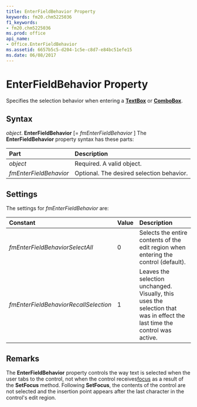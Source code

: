 ```yaml
---
title: EnterFieldBehavior Property
keywords: fm20.chm5225036
f1_keywords:
- fm20.chm5225036
ms.prod: office
api_name:
- Office.EnterFieldBehavior
ms.assetid: 6657b5c5-d204-1c5e-c8d7-e84bc51efe15
ms.date: 06/08/2017
---
```



# EnterFieldBehavior Property



Specifies the selection behavior when entering a  **[TextBox](textbox-control.md)** or **[ComboBox](combobox-control.md)**.

## Syntax

_object_. **EnterFieldBehavior** [= _fmEnterFieldBehavior_ ]
The  **EnterFieldBehavior** property syntax has these parts:


|Part|Description|
|:-----|:-----|
| _object_|Required. A valid object.|
| _fmEnterFieldBehavior_|Optional. The desired selection behavior.|

## Settings
The settings for  _fmEnterFieldBehavior_ are:


|Constant|Value|Description|
|:-----|:-----|:-----|
| _fmEnterFieldBehaviorSelectAll_|0|Selects the entire contents of the edit region when entering the control (default).|
| _fmEnterFieldBehaviorRecallSelection_|1|Leaves the selection unchanged. Visually, this uses the selection that was in effect the last time the control was active.|

## Remarks

The  **EnterFieldBehavior** property controls the way text is selected when the user tabs to the control, not when the control receives[focus](../../Glossary/vbe-glossary.md#focus) as a result of the **SetFocus** method. Following **SetFocus**, the contents of the control are not selected and the insertion point appears after the last character in the control's edit region.

